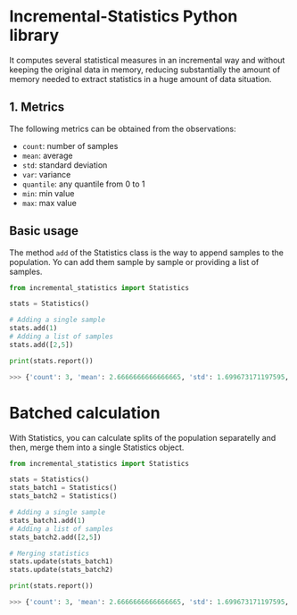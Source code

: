 # Incremental-Statistics Python library

It computes several statistical measures in an incremental way and without keeping the original data in memory, reducing substantially the amount of memory needed to extract statistics in a huge amount of data situation.

## 1. Metrics

The following metrics can be obtained from the observations:
  - `count`: number of samples
  - `mean`: average
  - `std`: standard deviation
  - `var`: variance
  - `quantile`: any quantile from 0 to 1
  - `min`: min value
  - `max`: max value

## Basic usage

The method `add` of the Statistics class is the way to append samples to the population.
Yo can add them sample by sample or providing a list of samples.

``` python
from incremental_statistics import Statistics

stats = Statistics()

# Adding a single sample
stats.add(1)
# Adding a list of samples
stats.add([2,5])

print(stats.report())

>>> {'count': 3, 'mean': 2.6666666666666665, 'std': 1.699673171197595, 'var': 2.8888888888888893, 'median': 2.0, 'q1': 1.5, 'q3': 3.5, 'min': 1, 'max': 5
```

# Batched calculation

With Statistics, you can calculate splits of the population separatelly and then, merge them into a single Statistics object.

``` python
from incremental_statistics import Statistics

stats = Statistics()
stats_batch1 = Statistics()
stats_batch2 = Statistics()

# Adding a single sample
stats_batch1.add(1)
# Adding a list of samples
stats_batch2.add([2,5])

# Merging statistics
stats.update(stats_batch1)
stats.update(stats_batch2)

print(stats.report())

>>> {'count': 3, 'mean': 2.6666666666666665, 'std': 1.699673171197595, 'var': 2.8888888888888893, 'median': 2.0, 'q1': 1.5, 'q3': 3.5, 'min': 1, 'max': 5
```
